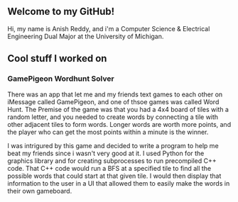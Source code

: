 ## Welcome to my GitHub!
Hi, my name is Anish Reddy, and i'm a Computer Science & Electrical Engineering Dual Major at the University of Michigan.

## Cool stuff I worked on
### GamePigeon Wordhunt Solver
There was an app that let me and my friends text games to each other on iMessage called GamePigeon, and one of thsoe games was called Word Hunt. The Premise of the game was that you had a 4x4 board of tiles with a random letter, and you needed to create words by connecting a tile with other adjacent tiles to form words. Longer words are worth more points, and the player who can get the most points within a minute is the winner. 

I was intrigured by this game and decided to write a program to help me beat my friends since i wasn't very good at it. I used Python for the graphics library and for creating subprocesses to run precompiled C++ code. That C++ code would run a BFS at a specified tile to find all the possible words that could start at that given tile. I would then display that information to the user in a UI that allowed them to easily make the words in their own gameboard.

<!--
**AnishIsReddy/AnishIsReddy** is a ✨ _special_ ✨ repository because its `README.md` (this file) appears on your GitHub profile.

Here are some ideas to get you started:

- 🔭 I’m currently working on ...
- 🌱 I’m currently learning ...
- 👯 I’m looking to collaborate on ...
- 🤔 I’m looking for help with ...
- 💬 Ask me about ...
- 📫 How to reach me: ...
- 😄 Pronouns: ...
- ⚡ Fun fact: ...
-->
